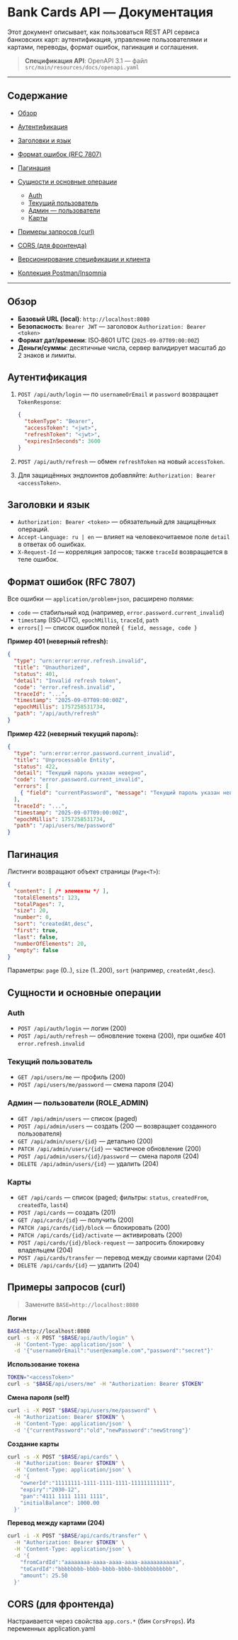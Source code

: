 # Bank Cards API — Документация

Этот документ описывает, как пользоваться REST API сервиса банковских карт: аутентификация, управление пользователями и картами, переводы, формат ошибок, пагинация и соглашения.

> **Спецификация API**: OpenAPI 3.1 — файл `src/main/resources/docs/openapi.yaml`
---

## Содержание

* [Обзор](#обзор)
* [Аутентификация](#аутентификация)
* [Заголовки и язык](#заголовки-и-язык)
* [Формат ошибок (RFC 7807)](#формат-ошибок-rfc-7807)
* [Пагинация](#пагинация)
* [Сущности и основные операции](#сущности-и-основные-операции)

    * [Auth](#auth)
    * [Текущий пользователь](#текущий-пользователь)
    * [Админ — пользователи](#админ--пользователи)
    * [Карты](#карты)
* [Примеры запросов (curl)](#примеры-запросов-curl)
* [CORS (для фронтенда)](#cors-для-фронтенда)
* [Версионирование спецификации и клиента](#версионирование-спецификации-и-клиента)
* [Коллекция Postman/Insomnia](#коллекция-postmaninsomnia)

---

## Обзор

* **Базовый URL (local)**: `http://localhost:8080`
* **Безопасность**: `Bearer JWT` — заголовок `Authorization: Bearer <token>`
* **Формат дат/времени**: ISO‑8601 UTC (`2025-09-07T09:00:00Z`)
* **Деньги/суммы**: десятичные числа, сервер валидирует масштаб до 2 знаков и лимиты.

## Аутентификация

1. `POST /api/auth/login` — по `usernameOrEmail` и `password` возвращает `TokenResponse`:

   ```json
   {
     "tokenType": "Bearer",
     "accessToken": "<jwt>",
     "refreshToken": "<jwt>",
     "expiresInSeconds": 3600
   }
   ```
2. `POST /api/auth/refresh` — обмен `refreshToken` на новый `accessToken`.
3. Для защищённых эндпоинтов добавляйте: `Authorization: Bearer <accessToken>`.

## Заголовки и язык

* `Authorization: Bearer <token>` — обязательный для защищённых операций.
* `Accept-Language: ru | en` — влияет на человекочитаемое поле `detail` в ответах об ошибках.
* `X-Request-Id` — корреляция запросов; также `traceId` возвращается в теле ошибок.

## Формат ошибок (RFC 7807)

Все ошибки — `application/problem+json`, расширено полями:

* `code` — стабильный код (например, `error.password.current_invalid`)
* `timestamp` (ISO‑UTC), `epochMillis`, `traceId`, `path`
* `errors[]` — список ошибок полей `{ field, message, code }`

**Пример 401 (неверный refresh):**

```json
{
  "type": "urn:error:error.refresh.invalid",
  "title": "Unauthorized",
  "status": 401,
  "detail": "Invalid refresh token",
  "code": "error.refresh.invalid",
  "traceId": "...",
  "timestamp": "2025-09-07T09:00:00Z",
  "epochMillis": 1757258531734,
  "path": "/api/auth/refresh"
}
```

**Пример 422 (неверный текущий пароль):**

```json
{
  "type": "urn:error:error.password.current_invalid",
  "title": "Unprocessable Entity",
  "status": 422,
  "detail": "Текущий пароль указан неверно",
  "code": "error.password.current_invalid",
  "errors": [
    { "field": "currentPassword", "message": "Текущий пароль указан неверно", "code": "error.password.current_invalid" }
  ],
  "traceId": "...",
  "timestamp": "2025-09-07T09:00:00Z",
  "epochMillis": 1757258531734,
  "path": "/api/users/me/password"
}
```

## Пагинация

Листинги возвращают объект страницы (`Page<T>`):

```json
{
  "content": [ /* элементы */ ],
  "totalElements": 123,
  "totalPages": 7,
  "size": 20,
  "number": 0,
  "sort": "createdAt,desc",
  "first": true,
  "last": false,
  "numberOfElements": 20,
  "empty": false
}
```

Параметры: `page` (0..), `size` (1..200), `sort` (например, `createdAt,desc`).

## Сущности и основные операции

### Auth

* `POST /api/auth/login` — логин (200)
* `POST /api/auth/refresh` — обновление токена (200), при ошибке 401 `error.refresh.invalid`

### Текущий пользователь

* `GET /api/users/me` — профиль (200)
* `POST /api/users/me/password` — смена пароля (204)

### Админ — пользователи (ROLE\_ADMIN)

* `GET /api/admin/users` — список (paged)
* `POST /api/admin/users` — создать (200 — возвращает созданного пользователя)
* `GET /api/admin/users/{id}` — детально (200)
* `PATCH /api/admin/users/{id}` — частичное обновление (200)
* `POST /api/admin/users/{id}/password` — смена пароля (204)
* `DELETE /api/admin/users/{id}` — удалить (204)

### Карты

* `GET /api/cards` — список (paged; фильтры: `status`, `createdFrom`, `createdTo`, `last4`)
* `POST /api/cards` — создать (201)
* `GET /api/cards/{id}` — получить (200)
* `PATCH /api/cards/{id}/block` — блокировать (200)
* `PATCH /api/cards/{id}/activate` — активировать (200)
* `POST /api/cards/{id}/block-request` — запросить блокировку владельцем (204)
* `POST /api/cards/transfer` — перевод между своими картами (204)
* `DELETE /api/cards/{id}` — удалить (204)

## Примеры запросов (curl)

> Замените `BASE=http://localhost:8080`

**Логин**

```bash
BASE=http://localhost:8080
curl -s -X POST "$BASE/api/auth/login" \
  -H 'Content-Type: application/json' \
  -d '{"usernameOrEmail":"user@example.com","password":"secret"}'
```

**Использование токена**

```bash
TOKEN="<accessToken>"
curl -s "$BASE/api/users/me" -H "Authorization: Bearer $TOKEN"
```

**Смена пароля (self)**

```bash
curl -i -X POST "$BASE/api/users/me/password" \
  -H "Authorization: Bearer $TOKEN" \
  -H 'Content-Type: application/json' \
  -d '{"currentPassword":"old","newPassword":"newStrong"}'
```

**Создание карты**

```bash
curl -s -X POST "$BASE/api/cards" \
  -H "Authorization: Bearer $TOKEN" \
  -H 'Content-Type: application/json' \
  -d '{
    "ownerId":"11111111-1111-1111-1111-111111111111",
    "expiry":"2030-12",
    "pan":"4111 1111 1111 1111",
    "initialBalance": 1000.00
  }'
```

**Перевод между картами (204)**

```bash
curl -i -X POST "$BASE/api/cards/transfer" \
  -H "Authorization: Bearer $TOKEN" \
  -H 'Content-Type: application/json' \
  -d '{
    "fromCardId":"aaaaaaaa-aaaa-aaaa-aaaa-aaaaaaaaaaaa",
    "toCardId":"bbbbbbbb-bbbb-bbbb-bbbb-bbbbbbbbbbbb",
    "amount": 25.50
  }'
```

## CORS (для фронтенда)

Настраивается через свойства `app.cors.*` (бин `CorsProps`). Из переменных application.yaml